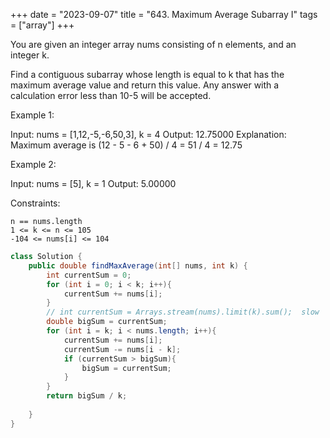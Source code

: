 +++
date = "2023-09-07"
title = "643. Maximum Average Subarray I"
tags = ["array"]
+++

You are given an integer array nums consisting of n elements, and an integer k.

Find a contiguous subarray whose length is equal to k that has the maximum average value and return this value. Any answer with a calculation error less than 10-5 will be accepted.

 

Example 1:

Input: nums = [1,12,-5,-6,50,3], k = 4
Output: 12.75000
Explanation: Maximum average is (12 - 5 - 6 + 50) / 4 = 51 / 4 = 12.75

Example 2:

Input: nums = [5], k = 1
Output: 5.00000

 

Constraints:

    n == nums.length
    1 <= k <= n <= 105
    -104 <= nums[i] <= 104

```java
class Solution {
    public double findMaxAverage(int[] nums, int k) {
        int currentSum = 0;
        for (int i = 0; i < k; i++){
            currentSum += nums[i];
        }
        // int currentSum = Arrays.stream(nums).limit(k).sum();  slow
        double bigSum = currentSum;
        for (int i = k; i < nums.length; i++){
            currentSum += nums[i];
            currentSum -= nums[i - k];
            if (currentSum > bigSum){
                bigSum = currentSum;
            }
        }
        return bigSum / k;
        
    }
}
```
